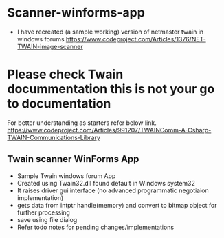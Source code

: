 # Scanner-winforms-app
- I have recreated (a sample working) version of netmaster twain in windows forums
https://www.codeproject.com/Articles/1376/NET-TWAIN-image-scanner

# Please check Twain docummentation this is not your go to documentation
For better understanding as starters refer below link. 
https://www.codeproject.com/Articles/991207/TWAINComm-A-Csharp-TWAIN-Communications-Library


## Twain scanner WinForms App 
- Sample Twain windows forum App
- Created using Twain32.dll found default in Windows system32
- It raises driver gui interface (no advanced programmatic negotiaion implementation)
- gets data from intptr handle(memory) and convert to bitmap object for further processing
- save using file dialog
- Refer todo notes for pending changes/implementations
